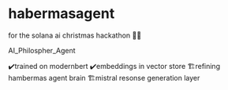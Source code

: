 # habermasagent

for the solana ai christmas hackathon 🎄🦌

AI_Philospher_Agent 

✔️trained on modernbert
✔️embeddings in vector store
🏗️refining hambermas agent brain
🏗️mistral resonse generation layer
